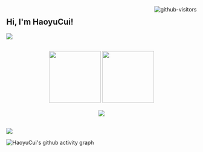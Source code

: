<a href="https://github.com/HaoyuCui/"> 
  <img align="right", src="https://komarev.com/ghpvc/?username=Haoyucui&label=Visitors&color=blue&style=flat&logo=github%22%20alt=%22gtihub-visitors%22" alt="github-visitors"/> 
</a>

## Hi, I'm HaoyuCui!

<p>
<a href="https://blog.csdn.net/calvintri"><img src="https://img.shields.io/static/v1?label=Blog&message=CSDN&color=red"/></a>
</p><br>
<div align="center" >
<img height="137px" src="https://github-readme-stats.vercel.app/api/top-langs/?username=haoyucui&layout=compact"/>
<img height="137px" src="https://github-readme-stats.vercel.app/api?username=haoyucui"/> <br> <br>
</div>
<div align="center"> <img src="https://github-readme-streak-stats.herokuapp.com/?user=haoyucui"/> </div> <br>

![](https://activity-graph.herokuapp.com/graph?username=haoyucui&theme=github)

![HaoyuCui's github activity graph](https://github-readme-activity-graph.vercel.app/graph?username=haoyucui&theme=xcode)
